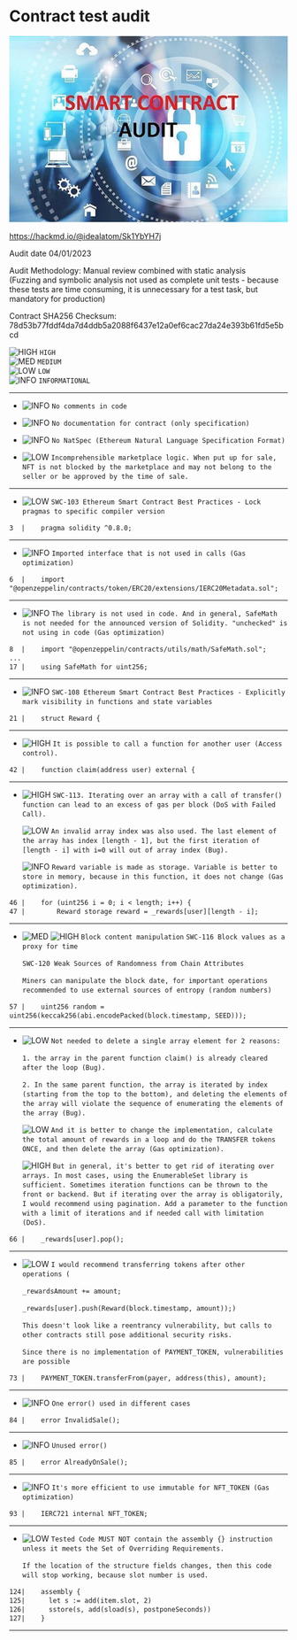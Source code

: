 # Contract test audit

![SCA](./sca.jpg)

https://hackmd.io/@idealatom/Sk1YbYH7j

Audit date 04/01/2023

Audit Methodology: Manual review combined with static analysis \
(Fuzzing and symbolic analysis not used as complete unit tests - because these tests are time consuming, it is unnecessary for a test task, but mandatory for production)

Contract SHA256 Checksum:
78d53b77fddf4da7d4ddb5a2088f6437e12a0ef6cac27da24e393b61fd5e5bcd

![HIGH](https://placehold.co/15x15/d00000/d00000.png) `HIGH`\
![MED](https://placehold.co/15x15/ffb703/ffb703.png) `MEDIUM`\
![LOW](https://placehold.co/15x15/2d6a4f/2d6a4f.png) `LOW`\
![INFO](https://placehold.co/15x15/48cae4/48cae4.png) `INFORMATIONAL`

---

- ![INFO](https://placehold.co/15x15/48cae4/48cae4.png) `No comments in code`

- ![INFO](https://placehold.co/15x15/48cae4/48cae4.png) `No documentation for contract (only specification)`

- ![INFO](https://placehold.co/15x15/48cae4/48cae4.png) `No NatSpec (Ethereum Natural Language Specification Format)`

- ![LOW](https://placehold.co/15x15/2d6a4f/2d6a4f.png) `Incomprehensible marketplace logic. When put up for sale, NFT is not blocked by the marketplace and may not belong to the seller or be approved by the time of sale.`

---

- ![LOW](https://placehold.co/15x15/2d6a4f/2d6a4f.png) `SWC-103 Ethereum Smart Contract Best Practices - Lock pragmas to specific compiler version`

```shell
3  |    pragma solidity ^0.8.0;
```

---

- ![INFO](https://placehold.co/15x15/48cae4/48cae4.png) `Imported interface that is not used in calls (Gas optimization)`

```shell
6  |    import "@openzeppelin/contracts/token/ERC20/extensions/IERC20Metadata.sol";
```

---

- ![INFO](https://placehold.co/15x15/48cae4/48cae4.png) `The library is not used in code. And in general, SafeMath is not needed for the announced version of Solidity. "unchecked" is not using in code (Gas optimization)`

```shell
8  |    import "@openzeppelin/contracts/utils/math/SafeMath.sol";
...
17 |    using SafeMath for uint256;
```

---

- ![INFO](https://placehold.co/15x15/48cae4/48cae4.png) `SWC-108 Ethereum Smart Contract Best Practices - Explicitly mark visibility in functions and state variables`

```shell
21 |    struct Reward {
```

---

- ![HIGH](https://placehold.co/15x15/d00000/d00000.png) `It is possible to call a function for another user (Access control).`

```shell
42 |    function claim(address user) external {
```

---

- ![HIGH](https://placehold.co/15x15/d00000/d00000.png) `SWC-113. Iterating over an array with a call of transfer() function can lead to an excess of gas per block (DoS with Failed Call).`

  ![LOW](https://placehold.co/15x15/2d6a4f/2d6a4f.png) `An invalid array index was also used. The last element of the array has index [length - 1], but the first iteration of [length - i] with i=0 will out of array index (Bug).`

  ![INFO](https://placehold.co/15x15/48cae4/48cae4.png) `Reward variable is made as storage. Variable is better to store in memory, because in this function, it does not change (Gas optimization).`

```shell
46 |    for (uint256 i = 0; i < length; i++) {
47 |        Reward storage reward = _rewards[user][length - i];
```

---

- ![MED](https://placehold.co/15x15/ffb703/ffb703.png) ![HIGH](https://placehold.co/15x15/d00000/d00000.png) `Block content manipulation`
  `SWC-116 Block values as a proxy for time`

  `SWC-120 Weak Sources of Randomness from Chain Attributes`

  `Miners can manipulate the block date, for important operations recommended to use external sources of entropy (random numbers)`

```shell
57 |    uint256 random = uint256(keccak256(abi.encodePacked(block.timestamp, SEED)));
```

---

- ![LOW](https://placehold.co/15x15/2d6a4f/2d6a4f.png) `Not needed to delete a single array element for 2 reasons:`

  `1. the array in the parent function claim() is already cleared after the loop (Bug).`

  `2. In the same parent function, the array is iterated by index (starting from the top to the bottom), and deleting the elements of the array will violate the sequence of enumerating the elements of the array (Bug).`

  ![LOW](https://placehold.co/15x15/2d6a4f/2d6a4f.png) `And it is better to change the implementation, calculate the total amount of rewards in a loop and do the TRANSFER tokens ONCE, and then delete the array (Gas optimization).`

  ![HIGH](https://placehold.co/15x15/d00000/d00000.png) `But in general, it's better to get rid of iterating over arrays. In most cases, using the EnumerableSet library is sufficient. Sometimes iteration functions can be thrown to the front or backend. But if iterating over the array is obligatorily, I would recommend using pagination. Add a parameter to the function with a limit of iterations and if needed call with limitation (DoS).`

```shell
66 |    _rewards[user].pop();
```

---

- ![LOW](https://placehold.co/15x15/2d6a4f/2d6a4f.png) `I would recommend transferring tokens after other operations (`

  `_rewardsAmount += amount; `

  `_rewards[user].push(Reward(block.timestamp, amount));)`

  `This doesn't look like a reentrancy vulnerability, but calls to other contracts still pose additional security risks.`

  `Since there is no implementation of PAYMENT_TOKEN, vulnerabilities are possible`

```shell
73 |    PAYMENT_TOKEN.transferFrom(payer, address(this), amount);
```

---

- ![INFO](https://placehold.co/15x15/48cae4/48cae4.png) `One error() used in different cases`

```shell
84 |    error InvalidSale();
```

---

- ![INFO](https://placehold.co/15x15/48cae4/48cae4.png) `Unused error()`

```shell
85 |    error AlreadyOnSale();
```

---

- ![INFO](https://placehold.co/15x15/48cae4/48cae4.png) `It's more efficient to use immutable for NFT_TOKEN (Gas optimization)`

```shell
93 |    IERC721 internal NFT_TOKEN;
```

---

- ![LOW](https://placehold.co/15x15/2d6a4f/2d6a4f.png) `Tested Code MUST NOT contain the assembly {} instruction unless it meets the Set of Overriding Requirements.`

  `If the location of the structure fields changes, then this code will stop working, because slot number is used.`

```shell
124|    assembly {
125|      let s := add(item.slot, 2)
126|      sstore(s, add(sload(s), postponeSeconds))
127|    }
```

---
